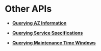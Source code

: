 # Other APIs<a name="EN-US_TOPIC_0237964377"></a>

-   **[Querying AZ Information](querying-az-information.md)**  

-   **[Querying Service Specifications](querying-service-specifications.md)**  

-   **[Querying Maintenance Time Windows](querying-maintenance-time-windows.md)**  


